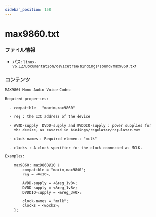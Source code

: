 ```yaml
---
sidebar_position: 158
---
```

# max9860.txt

### ファイル情報

- パス: `linux-v6.12/Documentation/devicetree/bindings/sound/max9860.txt`

### コンテンツ

```txt
MAX9860 Mono Audio Voice Codec

Required properties:

  - compatible : "maxim,max9860"

  - reg : the I2C address of the device

  - AVDD-supply, DVDD-supply and DVDDIO-supply : power supplies for
    the device, as covered in bindings/regulator/regulator.txt

  - clock-names : Required element: "mclk".

  - clocks : A clock specifier for the clock connected as MCLK.

Examples:

	max9860: max9860@10 {
		compatible = "maxim,max9860";
		reg = <0x10>;

		AVDD-supply = <&reg_1v8>;
		DVDD-supply = <&reg_1v8>;
		DVDDIO-supply = <&reg_3v0>;

		clock-names = "mclk";
		clocks = <&pck2>;
	};

```
